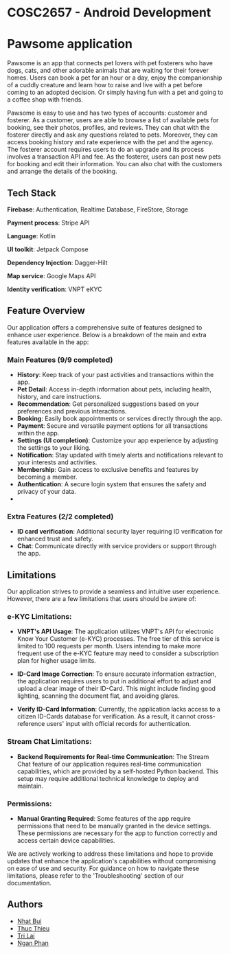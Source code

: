 # COSC2657 - Android Development
# Pawsome application

Pawsome is an app that connects pet lovers with pet fosterers who have dogs, cats, and other adorable animals that are waiting for their forever homes. Users can book a pet for an hour or a day, enjoy the companionship of a cuddly creature and learn how to raise and live with a pet before coming to an adopted decision. Or simply having fun with a pet and going to a coffee shop with friends.

Pawsome is easy to use and has two types of accounts: customer and fosterer. As a customer, users are able to browse a list of available pets for booking, see their photos, profiles, and reviews. They can chat with the fosterer directly and ask any questions related to pets. Moreover, they can access booking history and rate experience with the pet and the agency. The fosterer account requires users to do an upgrade and its process involves a transaction API and fee. As the fosterer, users can post new pets for booking and edit their information. You can also chat with the customers and arrange the details of the booking.


## Tech Stack

**Firebase**: Authentication, Realtime Database, FireStore, Storage

**Payment process**: Stripe API

**Language**: Kotlin

**UI toolkit**: Jetpack Compose

**Dependency Injection**: Dagger-Hilt

**Map service**: Google Maps API

**Identity verification**: VNPT eKYC

## Feature Overview

Our application offers a comprehensive suite of features designed to enhance user experience. Below is a breakdown of the main and extra features available in the app:

### Main Features (9/9 completed)

- **History**: Keep track of your past activities and transactions within the app.
- **Pet Detail**: Access in-depth information about pets, including health, history, and care instructions.
- **Recommendation**: Get personalized suggestions based on your preferences and previous interactions.
- **Booking**: Easily book appointments or services directly through the app.
- **Payment**: Secure and versatile payment options for all transactions within the app.
- **Settings (UI completion)**: Customize your app experience by adjusting the settings to your liking.
- **Notification**: Stay updated with timely alerts and notifications relevant to your interests and activities.
- **Membership**: Gain access to exclusive benefits and features by becoming a member.
- **Authentication**: A secure login system that ensures the safety and privacy of your data.
- 
### Extra Features (2/2 completed)
- **ID card verification**: Additional security layer requiring ID verification for enhanced trust and safety.
- **Chat**: Communicate directly with service providers or support through the app.

## Limitations

Our application strives to provide a seamless and intuitive user experience. However, there are a few limitations that users should be aware of:

### e-KYC Limitations:

- **VNPT's API Usage**: The application utilizes VNPT's API for electronic Know Your Customer (e-KYC) processes. The free tier of this service is limited to 100 requests per month. Users intending to make more frequent use of the e-KYC feature may need to consider a subscription plan for higher usage limits.

- **ID-Card Image Correction**: To ensure accurate information extraction, the application requires users to put in additional effort to adjust and upload a clear image of their ID-Card. This might include finding good lighting, scanning the document flat, and avoiding glares.

- **Verify ID-Card Information**: Currently, the application lacks access to a citizen ID-Cards database for verification. As a result, it cannot cross-reference users' input with official records for authentication.

### Stream Chat Limitations:

- **Backend Requirements for Real-time Communication**: The Stream Chat feature of our application requires real-time communication capabilities, which are provided by a self-hosted Python backend. This setup may require additional technical knowledge to deploy and maintain.

### Permissions:

- **Manual Granting Required**: Some features of the app require permissions that need to be manually granted in the device settings. These permissions are necessary for the app to function correctly and access certain device capabilities.

We are actively working to address these limitations and hope to provide updates that enhance the application's capabilities without compromising on ease of use and security. For guidance on how to navigate these limitations, please refer to the 'Troubleshooting' section of our documentation.



## Authors

- [Nhat Bui](https://github.com/nhat117)
- [Thuc Thieu](https://github.com/ThucT4)
- [Tri Lai](https://github.com/Tri-Lai)
- [Ngan Phan](https://github.com/nganphan3903)